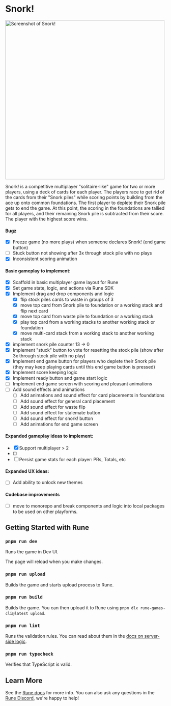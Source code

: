 # Snork!

<img width="500" alt="Screenshot of Snork!" src="https://github.com/user-attachments/assets/eda39b90-ce88-467e-a46b-62e3036f5cf2" />

Snork! is a competitive multiplayer "solitaire-like" game for two or more players, using a deck of cards for each player. The players race to get rid of the cards from their "Snork piles" while scoring points by building from the ace up onto common foundations. The first player to deplete their Snork pile gets to end the game. At this point, the scoring in the foundations are tallied for all players, and their remaining Snork pile is subtracted from their score. The player with the highest score wins.

#### Bugz

- [x] Freeze game (no more plays) when someone declares Snork! (end game button)
- [ ] Stuck button not showing after 3x through stock pile with no plays
- [x] Inconsistent scoring animation

#### Basic gameplay to implement:

- [x] Scaffold in basic multiplayer game layout for Rune
- [x] Set game state, logic, and actions via Rune SDK
- [x] Implement drag and drop components and logic
  - [x] flip stock piles cards to waste in groups of 3
  - [x] move top card from Snork pile to foundation or a working stack and flip next card
  - [x] move top card from waste pile to foundation or a working stack
  - [x] play top card from a working stacks to another working stack or foundation
  - [x] move multi-card stack from a working stack to another working stack
- [x] implement snork pile counter 13 -> 0
- [x] Implement "stuck" button to vote for resetting the stock pile (show after 3x through stock pile with no play)
- [x] Implement end game button for players who deplete their Snork pile (they may keep playing cards until this end game button is pressed)
- [x] Implement score keeping logic
- [x] Implement ready button and game start logic
- [ ] Implement end game screen with scoring and pleasant animations
- [ ] Add sound effects and animations
  - [ ] Add animations and sound effect for card placements in foundations
  - [ ] Add sound effect for general card placement
  - [ ] Add sound effect for waste flip
  - [ ] Add sound effect for stalemate button
  - [ ] Add sound effect for snork! button
  - [ ] Add animations for end game screen

#### Expanded gameplay ideas to implement:

- [x] Support multiplayer > 2
- [ ]
- [ ] Persist game stats for each player: PRs, Totals, etc

#### Expanded UX ideas:

- [ ] Add ability to unlock new themes

#### Codebase improvements

- [ ] move to monorepo and break components and logic into local packages to be used on other playforms.

## Getting Started with Rune

### `pnpm run dev`

Runs the game in Dev UI.

The page will reload when you make changes.

### `pnpm run upload`

Builds the game and starts upload process to Rune.

### `pnpm run build`

Builds the game. You can then upload it to Rune using `pnpm dlx rune-games-cli@latest upload`.

### `pnpm run lint`

Runs the validation rules. You can read about them in the [docs on server-side logic](https://developers.rune.ai/docs/advanced/server-side-logic).

### `pnpm run typecheck`

Verifies that TypeScript is valid.

## Learn More

See the [Rune docs](https://developers.rune.ai/docs/quick-start) for more info. You can also ask any questions in the [Rune Discord](https://discord.gg/rune-devs), we're happy to help!
